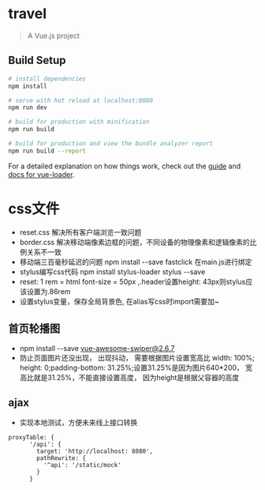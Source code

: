 # travel

> A Vue.js project

## Build Setup

``` bash
# install dependencies
npm install

# serve with hot reload at localhost:8080
npm run dev

# build for production with minification
npm run build

# build for production and view the bundle analyzer report
npm run build --report
```

For a detailed explanation on how things work, check out the [guide](http://vuejs-templates.github.io/webpack/) and [docs for vue-loader](http://vuejs.github.io/vue-loader).

# css文件
- reset.css 解决所有客户端浏览一致问题
- border.css 解决移动端像素边框的问题，不同设备的物理像素和逻辑像素的比例关系不一致
- 移动端三百毫秒延迟的问题 npm install --save fastclick 在main.js进行绑定
- stylus编写css代码 npm install stylus-loader  stylus --save
- reset: 1 rem = html font-size = 50px ,.header设置height: 43px则stylus应该设置为.86rem
- 设置stylus变量，保存全局背景色, 在alias写css时import需要加~
## 首页轮播图
 - npm install --save vue-awesome-swiper@2.6.7
 - 防止页面图片还没出现， 出现抖动， 需要根据图片设置宽高比 width: 100%; height: 0;padding-bottom: 31.25%;设置31.25%是因为图片640*200， 宽高比就是31.25%，不能直接设置高度， 因为height是根据父容器的高度
## ajax
- 实现本地测试，方便未来线上接口转换
```
proxyTable: {
      '/api': {
        target: 'http://localhost: 8080',
        pathRewrite: {
          '^api': '/static/mock'
        }
      }
```

